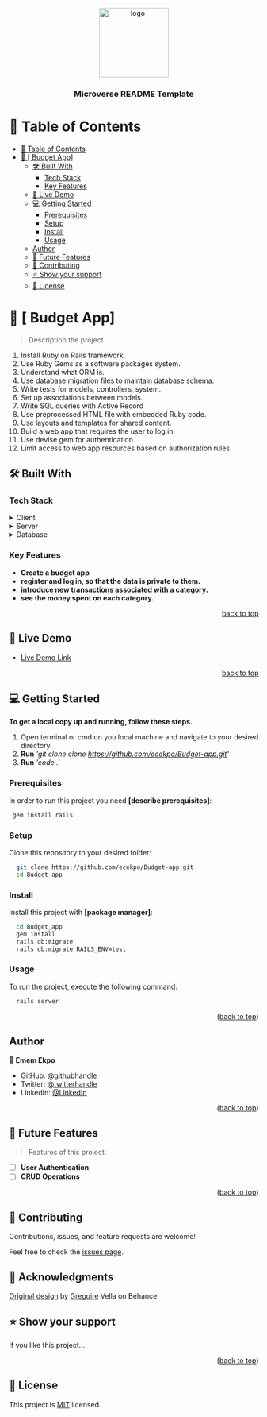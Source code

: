 <a name="readme-top"></a>

<div align="center">

  <img src="murple_logo.png" alt="logo" width="140"  height="auto" />
  <br/>

  <h3><b>Microverse README Template</b></h3>

</div>


# 📗 Table of Contents

- [📗 Table of Contents](#-table-of-contents)
- [📖 \[ Budget App\] ](#--budget-app-)
  - [🛠 Built With ](#-built-with-)
    - [Tech Stack ](#tech-stack-)
    - [Key Features ](#key-features-)
  - [🚀 Live Demo ](#-live-demo-)
  - [💻 Getting Started ](#-getting-started-)
    - [Prerequisites](#prerequisites)
    - [Setup](#setup)
    - [Install](#install)
    - [Usage](#usage)
  - [Author](#author)
  - [🔭 Future Features ](#-future-features-)
  - [🤝 Contributing ](#-contributing-)
  - [⭐️ Show your support ](#️-show-your-support-)
  - [📝 License ](#-license-)

# 📖 [ Budget App] <a name="about-project"></a>

> Description the project.

1. Install Ruby on Rails framework.
2. Use Ruby Gems as a software packages system.
3. Understand what ORM is.
4. Use database migration files to maintain database schema.
5. Write tests for models, controllers, system.
5. Set up associations between models.
6. Write SQL queries with Active Record
7. Use preprocessed HTML file with embedded Ruby code.
8. Use layouts and templates for shared content.
9. Build a web app that requires the user to log in.
10. Use devise gem for authentication.
11. Limit access to web app resources based on authorization rules.

## 🛠 Built With <a name="built-with"></a>

### Tech Stack <a name="tech-stack"></a>

<details>
  <summary>Client</summary>
  <ul>
    <li><a href="https://rubyonrails.org/">Rails</a></li>
  </ul>
</details>

<details>
  <summary>Server</summary>
  <ul>
    <li><a href="https://rubyonrails.org/">Rails</a></li>
  </ul>
</details>

<details>
<summary>Database</summary>
  <ul>
    <li><a href="https://www.postgresql.org/">PostgreSQL</a></li>
  </ul>
</details>

<!-- Features -->

### Key Features <a name="key-features"></a>
 

- **Create a budget app**
- **register and log in, so that the data is private to them.** 
- **introduce new transactions associated with a category.**
- **see the money spent on each category.**

<p align="right"><a href="#readme-top">back to top</a></p>

<!-- LIVE DEMO -->

## 🚀 Live Demo <a name="live-demo"></a>
 

- [Live Demo Link]()

<p align="right"><a href="#readme-top">back to top</a></p>

<!-- GETTING STARTED -->

## 💻 Getting Started <a name="getting-started"></a>

**To get a local copy up and running, follow these steps.**
1. Open terminal or cmd on you local machine and navigate to your desired directory.
2. **Run**    *'git clone clone https://github.com/ecekpo/Budget-app.git'*
3. **Run**   *'code .'*

### Prerequisites


In order to run this project you need **[describe prerequisites]**:

```sh
 gem install rails
```

### Setup

Clone this repository to your desired folder:

```sh
  git clone https://github.com/ecekpo/Budget-app.git
  cd Budget_app
```

### Install

Install this project with **[package manager]**:

```sh
  cd Budget_app
  gem install
  rails db:migrate
  rails db:migrate RAILS_ENV=test
```

### Usage

To run the project, execute the following command:

```sh
  rails server
```

<p align="right">(<a href="#readme-top">back to top</a>)</p>

## Author

👤 **Emem Ekpo**

* GitHub: [@githubhandle](https://github.com/emem-ekpo)
* Twitter: [@twitterhandle](https://twitter.com/ememcookey)
* LinkedIn: [@LinkedIn](https://www.linkedin.com/in/emem-ekpo)


<p align="right">(<a href="#readme-top">back to top</a>)</p>

<!-- FUTURE FEATURES -->

## 🔭 Future Features <a name="future-features"></a>

> Features of this project.

- [ ] **User Authentication**
- [ ] **CRUD Operations**

<p align="right">(<a href="#readme-top">back to top</a>)</p>

## 🤝 Contributing <a name="contributing"></a>

Contributions, issues, and feature requests are welcome!

Feel free to check the [issues page](../../issues/).

## 🙏 Acknowledgments <a name="acknowledgements"></a>

[Original design](https://www.behance.net/gallery/19759151/Snapscan-iOs-design-and-branding?tracking_source=) by [Gregoire](https://www.behance.net/gregoirevella) Vella on Behance


## ⭐️ Show your support <a name="support"></a>

If you like this project...

<p align="right">(<a href="#readme-top">back to top</a>)</p>

## 📝 License <a name="license"></a>

This project is [MIT](./MIT.md) licensed.
